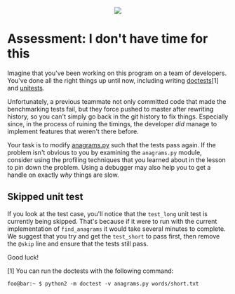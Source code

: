 <p align="center">
  <img src=dylan.jpg/>
</p>

# Assessment: I don't have time for this

Imagine that you've been working on this program on a team of developers. You've
done all the right things up until now, including writing [doctests](https://docs.python.org/2.7/library/doctest.html)[1] 
and [unitests](tests/test_anagrams.py).

Unfortunately, a previous teammate not only committed code that made the
benchmarking tests fail, but they force pushed to master after rewriting
history, so you can't simply go back in the git history to fix things.
Especially since, in the process of ruining the timings, the developer _did_
manage to implement features that weren't there before.

Your task is to modify [anagrams.py](anagrams.py) such that the tests pass
again. If the problem isn't obvious to you by examining the `anagrams.py`
module, consider using the profiling techniques that you learned about in the
lesson to pin down the problem. Using a debugger may also help you to get a
handle on exactly _why_ things are slow.

## Skipped unit test
If you look at the test case, you'll notice that the `test_long` unit test is
currently being skipped. That's because if it were to run with the current
implementation of `find_anagrams` it would take several minutes to complete. We
suggest that you try and get the `test_short` to pass first, then remove the
`@skip` line and ensure that the tests still pass.

Good luck!


[1] You can run the doctests with the following command:
```console
foo@bar:~ $ python2 -m doctest -v anagrams.py words/short.txt
```
